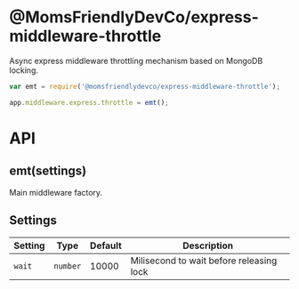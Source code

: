 @MomsFriendlyDevCo/express-middleware-throttle
=======================
Async express middleware throttling mechanism based on MongoDB locking.

```javascript
var emt = require('@momsfriendlydevco/express-middleware-throttle');

app.middleware.express.throttle = emt();
```


API
===

emt(settings)
--------------
Main middleware factory.


Settings
-------------

| Setting              | Type     | Default                            | Description                                     |
|----------------------|----------|------------------------------------|-------------------------------------------------|
| `wait`             | `number` | 10000                             | Milisecond to wait before releasing lock |
